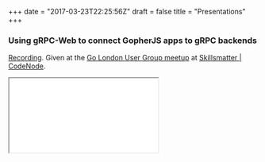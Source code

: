 +++
date = "2017-03-23T22:25:56Z"
draft = false
title = "Presentations"
+++

### Using gRPC-Web to connect GopherJS apps to gRPC backends

[Recording](https://skillsmatter.com/skillscasts/10924-using-grpc-web-to-connect-gopherjs-apps-to-grpc-backends").
Given at the [Go London User Group meetup](https://www.meetup.com/Go-London-User-Group/events/243176499/)
at [Skillsmatter | CodeNode](https://skillsmatter.com/contact-us).

<div class="wrap">
    <iframe class="frame" src="//talks.godoc.org/github.com/johanbrandhorst/grpcweb-presentation/grpcweb-lightning.slide"></iframe>
</div>

